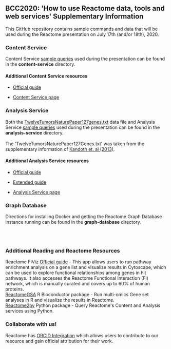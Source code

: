 <h2> BCC2020: 'How to use Reactome data, tools and web services' Supplementary Information </h2>

This GitHub repository contains sample commands and data that will be used during the Reactome presentation on July 17th (and/or 18th), 2020.

<h3> Content Service </h3>
Content Service <a href="https://github.com/reactome/BCC-2020/blob/master/content-service/content-service_sample-commands.sh">sample queries</a> used during the presentation can be found in the <b>content-service</b> directory.

  <h4> Additional Content Service resources</h4>

  - <a href="https://reactome.org/dev/content-service">Official guide</a>

  - <a href="https://reactome.org/ContentService/">Content Service page</a>

<h3> Analysis Service </h3>
Both the <a href="https://github.com/reactome/BCC-2020/blob/master/analysis-service/TwelveTumorsNaturePaper127genes.txt">TwelveTumorsNaturePaper127genes.txt</a> data file and Analysis Service <a href="https://github.com/reactome/BCC-2020/blob/master/analysis-service/analysis-service_sample-commands.sh">sample queries</a> used during the presentation can be found in the <b>analysis-service</b> directory.
<br><br>
The 'TwelveTumorsNaturePaper127Genes.txt' was taken from the supplementary information of <a href="https://www.nature.com/articles/nature12634">Kandoth et. al (2013)</a>.

  <h4> Additional Analysis Service resources</h4>

  - <a href="https://reactome.org/dev/analysis">Official guide</a>

  - <a href="https://reactome.org/userguide/analysis">Extended guide</a>

  - <a href="https://reactome.org/AnalysisService/"> Analysis Service page</a>

<h3> Graph Database </h3>
Directions for installing Docker and getting the Reactome Graph Database instance running can be found in the <b>graph-database</b> directory.

<br><br>
<h3> Additional Reading and Reactome Resources </h3>

Reactome FIViz <a href="https://reactome.org/userguide/reactome-fiviz">Official guide</a> - This app allows users to run pathway enrichment analysis on a gene list and visualize results in Cytoscape, which can be used to explore functional relationships among genes in hit pathways. It also accesses the Reactome Functional Interaction (FI) network, which is manually curated and covers up to 60% of human proteins.<br>
 <a href="http://www.bioconductor.org/packages/release/bioc/html/ReactomeGSA.html">ReactomeGSA</a> R Bioconductor package - Run multi-omics Gene set analyses in R and visualize the results in Reactome.<br>
<a href="https://reactome.github.io/reactome2py/">Reactome2py</a> Python package - Query Reactome's Content and Analysis services using Python.

<h3>Collaborate with us!</h3>
Reactome has <a href="https://reactome.org/orcid"</a>ORCID Integration</a> which allows users to contribute to our resource and gain official attribution for their work. 

